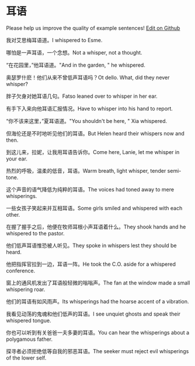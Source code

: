 # 耳语

Please help us improve the quality of example sentences! [Edit on Github](https://github.com/jiyushe/jiyu-example-sentence-source/blob/main/chinese/eryu.md)

<p><span class="chinese">我对艾思梅耳语道。</span><span class="english">I whispered to Esme.</span></p>

<p><span class="chinese">哪怕是一声耳语，一个念想。</span><span class="english">Not a whisper, not a thought.</span></p>

<p><span class="chinese">“在花园里，”他耳语道。</span><span class="english">"And in the garden, " he whispered.</span></p>

<p><span class="chinese">奥瑟罗什麽！他们从来不曾低声耳语吗？</span><span class="english">Ot dello. What, did they never whisper?</span></p>

<p><span class="chinese">胖子欠身对她耳语几句。</span><span class="english">Fatso leaned over to whisper in her ear.</span></p>

<p><span class="chinese">有手下入来向他耳语汇报情况。</span><span class="english">Have to whisper into his hand to report.</span></p>

<p><span class="chinese">“你不该来这里，”夏耳语道。</span><span class="english">"You shouldn't be here, " Xia whispered.</span></p>

<p><span class="chinese">但海伦还是不时地听见他们的耳语。</span><span class="english">But Helen heard their whispers now and then.</span></p>

<p><span class="chinese">到这儿来，拉妮，让我用耳语告诉你。</span><span class="english">Come here, Lanie, let me whisper in your ear.</span></p>

<p><span class="chinese">热烈的呼吸，温柔的低音，耳语。</span><span class="english">Warm breath, light whisper, tender semi-tone.</span></p>

<p><span class="chinese">这个声音的语气降低为纯粹的耳语。</span><span class="english">The voices had toned away to mere whisperings.</span></p>

<p><span class="chinese">一些女孩子笑起来并互相耳语。</span><span class="english">Some girls smiled and whispered with each other.</span></p>

<p><span class="chinese">在握了握手之后，他便在牧师耳根小声耳语着什么。</span><span class="english">They shook hands and he whispered to the pastor.</span></p>

<p><span class="chinese">他们低声耳语惟恐被人听见。</span><span class="english">They spoke in whispers lest they should be heard.</span></p>

<p><span class="chinese">他把指挥官拉到一边，耳语一阵。</span><span class="english">He took the C.O. aside for a whispered conference.</span></p>

<p><span class="chinese">窗上的通风机发出了耳语般轻微的嗡嗡声。</span><span class="english">The fan at the window made a small whispering roar.</span></p>

<p><span class="chinese">他们的耳语有如风雨声。</span><span class="english">Its whisperings had the hoarse accent of a vibration.</span></p>

<p><span class="chinese">我看见动荡的鬼魂和他们低声的耳语。</span><span class="english">I see unquiet ghosts and speak their whispered tongue.</span></p>

<p><span class="chinese">你也可以听到有关爸爸一夫多妻的耳语。</span><span class="english">You can hear the whisperings about a polygamous father.</span></p>

<p><span class="chinese">探寻者必须拒绝低等自我的邪恶耳语。</span><span class="english">The seeker must reject evil whisperings of the lower self.</span></p>

